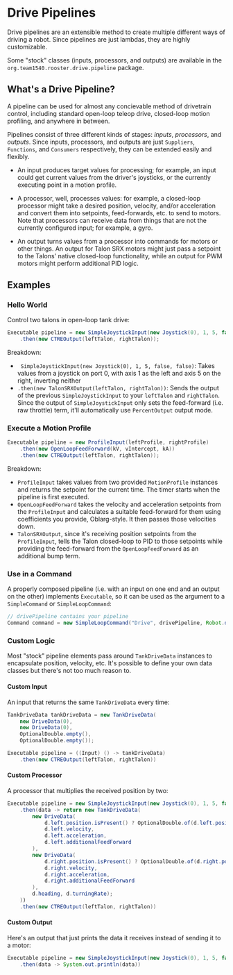 # Drive Pipelines

Drive pipelines are an extensible method to create multiple different ways of driving a robot. Since pipelines are just lambdas, they are highly customizable.

Some "stock" classes (inputs, processors, and outputs) are available in the `org.team1540.rooster.drive.pipeline` package.

## What's a Drive Pipeline?


A pipeline can be used for almost any concievable method of drivetrain control, including standard open-loop teleop drive, closed-loop motion profiling, and anywhere in between.

Pipelines consist of three different kinds of stages: *inputs*, *processors*, and *outputs*. Since inputs, processors, and outputs are just `Suppliers`, `Functions`, and `Consumers` respectively, they can be extended easily and flexibly.

- An input produces target values for processing; for example, an input could get current values from the driver's joysticks, or the currently executing point in a motion profile.

- A processor, well, processes values: for example, a closed-loop processor might take a desired position, velocity, and/or acceleration and convert them into setpoints, feed-forwards, etc. to send to motors. Note that processors can receive data from things that are not the currently configured input; for example, a gyro.

- An output turns values from a processor into commands for motors or other things. An output for Talon SRX motors might just pass a setpoint to the Talons' native closed-loop functionality, while an output for PWM motors might perform additional PID logic.



## Examples

### Hello World

Control two talons in open-loop tank drive:

```java
Executable pipeline = new SimpleJoystickInput(new Joystick(0), 1, 5, false, false)
    .then(new CTREOutput(leftTalon, rightTalon));
```

Breakdown:

- ` SimpleJoystickInput(new Joystick(0), 1, 5, false, false)`: Takes values from a joystick on port 0, with axis 1 as the left and axis 5 on the right, inverting neither
- `.then(new TalonSRXOutput(leftTalon, rightTalon))`: Sends the output of the previous `SimpleJoystickInput` to your `leftTalon` and `rightTalon`. Since the output of `SimpleJoystickInput` only sets the feed-forward (i.e. raw throttle) term, it'll automatically use `PercentOutput` output mode.

### Execute a Motion Profile

```java
Executable pipeline = new ProfileInput(leftProfile, rightProfile)
    .then(new OpenLoopFeedForward(kV, vIntercept, kA))
    .then(new CTREOutput(leftTalon, rightTalon));
```

Breakdown:

- `ProfileInput` takes values from two provided `MotionProfile` instances and returns the setpoint for the current time. The timer starts when the pipeline is first executed.
- `OpenLoopFeedForward` takes the velocity and acceleration setpoints from the `ProfileInput` and calculates a suitable feed-forward for them using coefficients you provide, Oblarg-style. It then passes those velocities down.
- `TalonSRXOutput`, since it's receiving position setpoints from the `ProfileInput`, tells the Talon closed-loop to PID to those setpoints while providing the feed-forward from the `OpenLoopFeedForward` as an additional bump term.

### Use in a Command

A properly composed pipeline (i.e. with an input on one end and an output on the other) implements `Executable`, so it can be used as the argument to a `SimpleCommand` or `SimpleLoopCommand`:

```java
// drivePipeline contains your pipeline
Command command = new SimpleLoopCommand("Drive", drivePipeline, Robot.driveTrain);
```

### Custom Logic

Most "stock" pipeline elements pass around `TankDriveData` instances to encapsulate position, velocity, etc. It's possible to define your own data classes but there's not too much reason to.

#### Custom Input

An input that returns the same `TankDriveData` every time:

```java
TankDriveData tankDriveData = new TankDriveData(
    new DriveData(0), 
    new DriveData(0), 
    OptionalDouble.empty(), 
    OptionalDouble.empty());

Executable pipeline = ((Input) () -> tankDriveData)
    .then(new CTREOutput(leftTalon, rightTalon))
```

#### Custom Processor

A processor that multiplies the received position by two:

```java
Executable pipeline = new SimpleJoystickInput(new Joystick(0), 1, 5, false, false)
    .then(data -> return new TankDriveData(
        new DriveData(
            d.left.position.isPresent() ? OptionalDouble.of(d.left.position.getAsDouble() * 2) : d.left.position,
            d.left.velocity,
            d.left.acceleration,
            d.left.additionalFeedForward
        ),
        new DriveData(
            d.right.position.isPresent() ? OptionalDouble.of(d.right.position.getAsDouble() * 2) : d.right.position,
            d.right.velocity,
            d.right.acceleration,
            d.right.additionalFeedForward
        ),
        d.heading, d.turningRate);
    ))
    .then(new CTREOutput(leftTalon, rightTalon))
```

#### Custom Output

Here's an output that just prints the data it receives instead of sending it to a motor:

```java
Executable pipeline = new SimpleJoystickInput(new Joystick(0), 1, 5, false, false)
    .then(data -> System.out.println(data))
```

